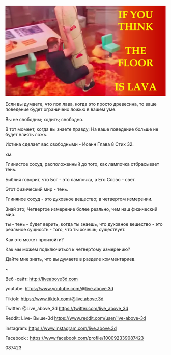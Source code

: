 ![Video cover image](../cover.jpg "cover photo")

Если вы думаете, что пол лава, когда это просто древесина, то ваше поведение будет ограничено ложью в вашем уме.

Вы не свободны; ходить; свободно.

В тот момент, когда вы знаете правду; На ваше поведение больше не будет влиять ложь.

Истина сделает вас свободными - Иоанн Глава 8 Стих 32.

хм.

Глинистое сосуд, расположенный до того, как лампочка отбрасывает тень.

Библия говорит, что Бог - это лампочка, а Его Слово - свет.

Этот физический мир - тень.

Глиняное сосуд - это духовное вещество; в четвертом измерении.

Знай это; Четвертое измерение более реально, чем наш физический мир.

ты - тень - будет верить, когда ты знаешь, что духовное вещество - это реальное сущность - того, что ты хочешь; существует.

Как это может произойти?

Как мы можем подключиться к четвертому измерению?

Дайте мне знать, что вы думаете в разделе комментариев.

~

Веб -сайт: http://liveabove3d.com

youtube: https://www.youtube.com/@live.above.3d

Tiktok: https://www.tiktok.com/@live.above.3d

Twitter: @Live_above_3d https://twitter.com/live_above_3d

Reddit: Live- Выше-3d https://www.reddit.com/user/live-above-3d

instagram: https://www.instagram.com/live.above.3d

Facebook : https://www.facebook.com/profile/100092339087423

087423